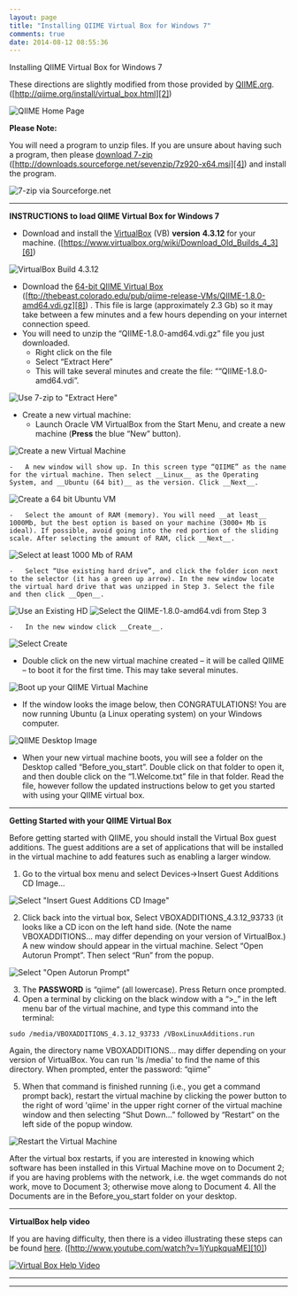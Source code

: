 ```yaml
---
layout: page
title: "Installing QIIME Virtual Box for Windows 7"
comments: true
date: 2014-08-12 08:55:36
---
```


Installing QIIME Virtual Box for Windows 7

These directions are slightly modified from those provided by [QIIME.org][1].
([http://qiime.org/install/virtual_box.html][2])

![QIIME Home Page](/img/QIIME_VB/QIIMEvb_HomePage.png)

__Please Note:__

You will need a program to unzip files. If you are unsure about having such a program, then please [download 7-zip][3] ([http://downloads.sourceforge.net/sevenzip/7z920-x64.msi][4]) and install the program.

![7-zip via Sourceforge.net](/img/QIIME_VB/7-Zip.png)

----------------------------------------------------------------------------
__INSTRUCTIONS to load QIIME Virtual Box for Windows 7__

-	Download and install the [VirtualBox][5] (VB) __version__ __4.3.12__ for your machine.
([https://www.virtualbox.org/wiki/Download_Old_Builds_4_3][6])

![VirtualBox Build 4.3.12](img/QIIME_VB/VB_build.png)

-	Download the [64-bit QIIME Virtual Box][7] 
([ftp://thebeast.colorado.edu/pub/qiime-release-VMs/QIIME-1.8.0-amd64.vdi.gz][8]) . 
This file is large (approximately 2.3 Gb) so it may take between a few minutes and a few hours depending on your internet connection speed.
-	You will need to unzip the “QIIME-1.8.0-amd64.vdi.gz” file you just downloaded.
	-	Right click on the file
	-	Select “Extract Here”
	-	This will take several minutes and create the file: ““QIIME-1.8.0-amd64.vdi”.

![Use 7-zip to "Extract Here"](img/QIIME_VB/7-Zip_Extract.png)

-	Create a new virtual machine:
	-	Launch Oracle VM VirtualBox from the Start Menu, and create a new machine 
(__Press__ the blue “New” button).

![Create a new Virtual Machine](img/QIIME_VB/Oracle_VM.png)


	-	A new window will show up. In this screen type “QIIME” as the name for the virtual machine. Then select __Linux__ as the Operating System, and __Ubuntu (64 bit)__ as the version. Click __Next__.

![Create a 64 bit Ubuntu VM](img/QIIME_VB/Create_VM.png)

	-	Select the amount of RAM (memory). You will need __at least__ 1000Mb, but the best option is based on your machine (3000+ Mb is ideal). If possible, avoid going into the red portion of the sliding scale. After selecting the amount of RAM, click __Next__.

![Select at least 1000 Mb of RAM](img/QIIME_VB/Memory_VM.png)

	-	Select “Use existing hard drive”, and click the folder icon next to the selector (it has a green up arrow). In the new window locate the virtual hard drive that was unzipped in Step 3. Select the file and then click __Open__.

![Use an Existing HD](img/QIIME_VB/HD_VM.png)
![Select the QIIME-1.8.0-amd64.vdi from Step 3](img/QIIME_VB/VDI_VM.png)

	-	In the new window click __Create__.

![Select Create](img/QIIME_VB/Final_Create.png)

-	Double click on the new virtual machine created – it will be called QIIME – to boot it for the first time. This may take several minutes.

![Boot up your QIIME Virtual Machine](img/QIIME_VB/Start_QIIME_VM.png)

-	If the window looks the image below, then CONGRATULATIONS! You are now running Ubuntu (a Linux operating system) on your Windows computer.

![QIIME Desktop Image](img/QIIME_VB/QIIME_Desktop.png)

-	When your new virtual machine boots, you will see a folder on the Desktop called “Before_you_start”. Double click on that folder to open it, and then double click on the “1.Welcome.txt” file in that folder.  Read the file, however follow the updated instructions below to get you started with using your QIIME virtual box.

----------------------------------------------------------------------

__Getting Started with your QIIME Virtual Box__

Before getting started with QIIME, you should install the Virtual Box guest additions. The guest additions are a set of applications that will be installed in the virtual machine to add features such as enabling a larger window.

1.	Go to the virtual box menu and select Devices->Insert Guest Additions CD Image...

![Select "Insert Guest Additions CD Image"](img/QIIME_VB/Guest_Image.png)

2.	Click back into the virtual box, Select VBOXADDITIONS_4.3.12_93733 (it looks like a CD icon on the left hand side. (Note the name VBOXADDITIONS... may differ depending on your version of VirtualBox.) A new window should appear in the virtual machine. Select “Open Autorun Prompt”. Then select “Run” from the popup.

![Select "Open Autorun Prompt"](img/QIIME_VB/Autorun_Image.png)

3.	The __PASSWORD__ is “qiime” (all lowercase).  Press Return once prompted.
4.	Open a terminal by clicking on the black window with a “>_” in the left menu bar of the virtual machine, and type this command into the terminal:
~~~~~~
sudo /media/VBOXADDITIONS_4.3.12_93733 /VBoxLinuxAdditions.run
~~~~~~
Again, the directory name VBOXADDITIONS... may differ depending on your version of VirtualBox. You can run 'ls /media' to find the name of this directory. When prompted, enter the password: “qiime”

5.	When that command is finished running (i.e., you get a command prompt back), restart the virtual machine by clicking the power button to the right of word 'qiime' in the upper right corner of the virtual machine window and then selecting “Shut Down...” followed by “Restart” on the left side of the popup window.

![Restart the Virtual Machine](img/QIIME_VB/Restart_Image.png)

After the virtual box restarts, if you are interested in knowing which software has been installed in this Virtual Machine move on to Document 2; if you are having problems with the network, i.e. the wget commands do not work, move to Document 3; otherwise move along to Document 4. All the Documents are in the Before_you_start folder on your desktop.

---------------------------------

__VirtualBox help video__

If you are having difficulty, then there is a video illustrating these steps can be found [here][9]. 
([http://www.youtube.com/watch?v=1jYupkquaME][10])

[![Virtual Box Help Video](http://img.youtube.com/vi/1jYupkquaME/0.jpg)](http://www.youtube.com/watch?v=1jYupkquaME)

  [1]: http://qiime.org/
  [2]: http://qiime.org/install/virtual_box.html
  [3]: http://downloads.sourceforge.net/sevenzip/7z920-x64.msi
  [4]: http://downloads.sourceforge.net/sevenzip/7z920-x64.msi
  [5]: https://www.virtualbox.org/wiki/Download_Old_Builds_4_3
  [6]: https://www.virtualbox.org/wiki/Download_Old_Builds_4_3
  [7]: ftp://thebeast.colorado.edu/pub/qiime-release-VMs/QIIME-1.8.0-amd64.vdi.gz
  [8]: ftp://thebeast.colorado.edu/pub/qiime-release-VMs/QIIME-1.8.0-amd64.vdi.gz
  [9]: http://www.youtube.com/watch?v=1jYupkquaME
  [10]: http://www.youtube.com/watch?v=1jYupkquaME

-----------------------------------------------
-----------------------------------------------

